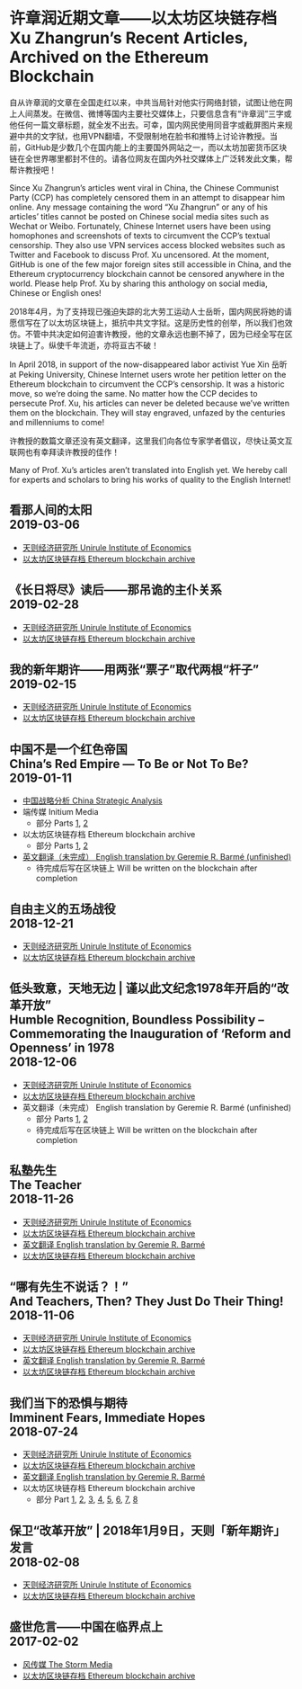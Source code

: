 # 许章润近期文章——以太坊区块链存档<br>Xu Zhangrun’s Recent Articles, Archived on the Ethereum Blockchain

自从许章润的文章在全国走红以来，中共当局针对他实行网络封锁，试图让他在网上人间蒸发。在微信、微博等国内主要社交媒体上，只要信息含有“许章润”三字或他任何一篇文章标题，就全发不出去。可幸，国内网民使用同音字或截屏图片来规避中共的文字狱，也用VPN翻墙，不受限制地在脸书和推特上讨论许教授。当前，GitHub是少数几个在国内能上的主要国外网站之一，而以太坊加密货币区块链在全世界哪里都封不住的。请各位网友在国内外社交媒体上广泛转发此文集，帮帮许教授吧！

Since Xu Zhangrun’s articles went viral in China, the Chinese Communist Party (CCP) has completely censored them in an attempt to disappear him online. Any message containing the word “Xu Zhangrun” or any of his articles’ titles cannot be posted on Chinese social media sites such as Wechat or Weibo. Fortunately, Chinese Internet users have been using homophones and screenshots of texts to circumvent the CCP’s textual censorship. They also use VPN services access blocked websites such as Twitter and Facebook to discuss Prof. Xu uncensored. At the moment, GitHub is one of the few major foreign sites still accessible in China, and the Ethereum cryptocurrency blockchain cannot be censored anywhere in the world. Please help Prof. Xu by sharing this anthology on social media, Chinese or English ones!

2018年4月，为了支持现已强迫失踪的北大劳工运动人士岳昕，国内网民将她的请愿信写在了以太坊区块链上，抵抗中共文字狱。这是历史性的创举，所以我们也效仿。不管中共决定如何迫害许教授，他的文章永远也删不掉了，因为已经全写在区块链上了。纵使千年流逝，亦将亘古不破！

In April 2018, in support of the now-disappeared labor activist Yue Xin 岳昕 at Peking University, Chinese Internet users wrote her petition letter on the Ethereum blockchain to circumvent the CCP’s censorship. It was a historic move, so we’re doing the same. No matter how the CCP decides to persecute Prof. Xu, his articles can never be deleted because we’ve written them on the blockchain. They will stay engraved, unfazed by the centuries and millenniums to come!

许教授的数篇文章还没有英文翻译，这里我们向各位专家学者倡议，尽快让英文互联网也有幸拜读许教授的佳作！

Many of Prof. Xu’s articles aren’t translated into English yet. We hereby call for experts and scholars to bring his works of quality to the English Internet!

## 看那人间的太阳<br>2019-03-06
- [天则经济研究所 Unirule Institute of Economics](http://unirule.cloud/index.php?c=article&id=4801)
- [以太坊区块链存档 Ethereum blockchain archive](https://etherscan.io/tx/0x75320017df8aceab423235b2022fd36258cb765538846f3eaed57e0b668c6a23)

## 《长日将尽》读后——那吊诡的主仆关系<br>2019-02-28
- [天则经济研究所 Unirule Institute of Economics](http://unirule.cloud/index.php?c=article&id=4798)
- [以太坊区块链存档 Ethereum blockchain archive](https://etherscan.io/tx/0xe610acb0c6110f15ff1f44ecbe670a5d34c9dbe6747e80e0b8000d325ca00082)

## 我的新年期许——用两张“票子”取代两根“杆子”<br>2019-02-15
- [天则经济研究所 Unirule Institute of Economics](http://unirule.cloud/index.php?c=article&id=4790)
- [以太坊区块链存档 Ethereum blockchain archive](https://etherscan.io/tx/0x8adef9abe6c2b9219f67c2e0b1795612f7df65851c275ba46471fafc2b3ceb4b)

## 中国不是一个红色帝国<br>China’s Red Empire — To Be or Not To Be?<br>2019-01-11
- [中国战略分析 China Strategic Analysis](http://zhanlve.org/?p=6584)
- 端传媒 Initium Media
  - 部分 Parts [1](https://theinitium.com/article/20190110-opinion-xuzhangrun-china-red-empire-1/), [2](https://theinitium.com/article/20190111-opinion-xuzhangrun-china-red-empire-2/)
- 以太坊区块链存档 Ethereum blockchain archive
  - 部分 Parts [1](https://etherscan.io/tx/0x959f23ada4ec4493471d6453bb42baf8d42c104c1aad422121cfa3fdef886608), [2](https://etherscan.io/tx/0x388523366024ce1a546e30ac0300a07dfa07549b148d4959943151ad8cab412d)
- [英文翻译（未完成） English translation by Geremie R. Barmé (unfinished)](http://chinaheritage.net/journal/chinas-red-empire-to-be-or-not-to-be/)
  - 待完成后写在区块链上 Will be written on the blockchain after completion

## 自由主义的五场战役<br>2018-12-21
- [天则经济研究所 Unirule Institute of Economics](http://unirule.cloud/index.php?c=article&id=4754)
- [以太坊区块链存档 Ethereum blockchain archive](https://etherscan.io/tx/0x49aae4d2492a44f4a844327eba30424460b3486b7eddaf15c8c807ab3ef22ac8)

## 低头致意，天地无边 | 谨以此文纪念1978年开启的“改革开放”<br>Humble Recognition, Boundless Possibility – Commemorating the Inauguration of ‘Reform and Openness’ in 1978<br>2018-12-06
- [天则经济研究所 Unirule Institute of Economics](http://unirule.cloud/index.php?c=article&id=4748)
- [以太坊区块链存档 Ethereum blockchain archive](https://etherscan.io/tx/0xd20dc2358fe52a797460df13a43f67dc366724ba2b8b4fb8c17b13aee140ff2f)
- 英文翻译（未完成） English translation by Geremie R. Barmé (unfinished)
  - 部分 Parts [1](http://chinaheritage.net/journal/humble-recognition-boundless-possibility-part-i/), [2](http://chinaheritage.net/journal/the-state-of-a-civilisation/)
  - 待完成后写在区块链上 Will be written on the blockchain after completion

## 私塾先生<br>The Teacher<br>2018-11-26
- [天则经济研究所 Unirule Institute of Economics](http://unirule.cloud/index.php?c=article&id=4743)
- [以太坊区块链存档 Ethereum blockchain archive](https://etherscan.io/tx/0xd54ab2348740d4c42903e1332511cfc5930ced9cb50ca224f20b2579ad756770)
- [英文翻译 English translation by Geremie R. Barmé](http://chinaheritage.net/journal/to-summon-a-wandering-soul/)
- [以太坊区块链存档 Ethereum blockchain archive](https://etherscan.io/tx/0x6ea86333f39709c48c3bb324d090c270b7768e78a8f1179d627753f60898c3c4)

## “哪有先生不说话？！”<br>And Teachers, Then? They Just Do Their Thing!<br>2018-11-06
- [天则经济研究所 Unirule Institute of Economics](http://unirule.cloud/index.php?c=article&id=4717)
- [以太坊区块链存档 Ethereum blockchain archive](https://etherscan.io/tx/0xf65c7ee7d3e5727af43ea82c067d2a8c755a5c7fa7a693b21841e577f3b793a3)
- [英文翻译 English translation by Geremie R. Barmé](http://chinaheritage.net/journal/and-teachers-then-they-just-do-their-thing/)
- [以太坊区块链存档 Ethereum blockchain archive](https://etherscan.io/tx/0x5d98da2bbe081a8067f76df324808d109321ccd1b03398e3b5e6dcbae273f598)

## 我们当下的恐惧与期待<br>Imminent Fears, Immediate Hopes<br>2018-07-24
- [天则经济研究所 Unirule Institute of Economics](http://unirule.cloud/index.php?c=article&id=4625)
- [以太坊区块链存档 Ethereum blockchain archive](https://etherscan.io/tx/0xdb8e614c6f8d43782789e2a97bf0a450132ee6ffbd0b4778d7ffc8587d7b0fdb)
- [英文翻译 English translation by Geremie R. Barmé](http://chinaheritage.net/journal/imminent-fears-immediate-hopes-a-beijing-jeremiad/)
- 以太坊区块链存档 Ethereum blockchain archive
  - 部分 Part [1](https://etherscan.io/tx/0x35935b1611ab4e2ed545995ffbbf603546dbc6b354685dc6537f30cd73cb7f7b), [2](https://etherscan.io/tx/0xb7acc8a5268076505ff5420577985d89b9e70facdf2d2a881fd837f273d821ee), [3](https://etherscan.io/tx/0x3fd239ced9631403e94b9633b27d74412926e4c1357ba456594dbeb04a4dba0f), [4](https://etherscan.io/tx/0xcc4e310a9a44c72d1e4e869dbcf30bea6dbd271c0d5dc2814b98d1641c2348c2), [5](https://etherscan.io/tx/0xb1e2b2a8c7f968c69294bcb5ab2e0f5500d73b4e98ceb3b2b935f50b22516637), [6](https://etherscan.io/tx/0xb7f0c084bf86cf26e5dd0abec1cd6e44b61f21fff94142060b25e7cb3d65a12b), [7](https://etherscan.io/tx/0x245d0a046053009b4a85d029c770358fe3a8f5104bbe2a4c2fa320f272a731bb), [8](https://etherscan.io/tx/0x4ddda26d9f10765541dc485fa9006b742bd51478e6cf35d8ff481d14bf499f49)

## 保卫“改革开放” | 2018年1月9日，天则「新年期许」发言<br>2018-02-08
- [天则经济研究所 Unirule Institute of Economics](http://unirule.cloud/index.php?c=article&id=4568)
- [以太坊区块链存档 Ethereum blockchain archive](https://etherscan.io/tx/0x4b428c93b009867a8792acfb3ef64d6664da33cc62748c3cfb77c417133f378b)

## 盛世危言——中国在临界点上<br>2017-02-02
- [风传媒 The Storm Media](https://www.storm.mg/article/218533)
- [以太坊区块链存档 Ethereum blockchain archive](https://etherscan.io/tx/0xb1aed3170923bb95e8be1f5deb86efae2aa5102f192f4e99ff933619c6f93fd0)

